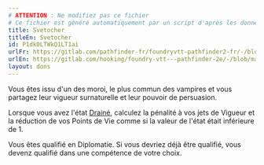 ```yaml
---
# ATTENTION : Ne modifiez pas ce fichier
# Ce fichier est généré automatiquement par un script d'après les données du module Foundry VTT officiel et de sa traduction
title: Svetocher
titleEn: Svetocher
id: P1dk0LTWkQ1LT1ai
urlFr: https://gitlab.com/pathfinder-fr/foundryvtt-pathfinder2-fr/-/blob/master/data/feats/P1dk0LTWkQ1LT1ai.htm
urlEn: https://gitlab.com/hooking/foundry-vtt---pathfinder-2e/-/blob/master/packs/data/feats.db/svetocher.json
layout: dons
---
```

Vous êtes issu d'un des moroi, le plus commun des vampires et vous partagez leur vigueur surnaturelle et leur pouvoir de persuasion.

Lorsque vous avez l'état [Drainé](../conditions/drainé.html), calculez la pénalité à vos jets de Vigueur et la réduction de vos Points de Vie comme si la valeur de l'état était inférieure de 1.

Vous êtes qualifié en Diplomatie. Si vous devriez déjà être qualifié, vous devenz qualifié dans une compétence de votre choix.
